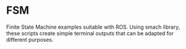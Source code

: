# FSM
Finite State Machine examples suitable with ROS. 
Using smach library, these scripts create simple terminal outputs that can be adapted for different purposes.
